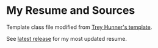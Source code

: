 # My Resume and Sources

Template class file modified from [Trey Hunner's template](https://www.latextemplates.com/template/medium-length-professional-cv).

See [latest release](/releases/latest) for my most updated resume.
